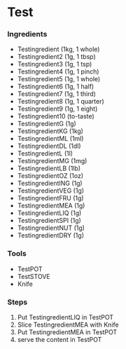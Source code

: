 # Test

### Ingredients

- Testingredient (1kg, 1 whole)
- Testingredient2 (1g, 1 tbsp)
- Testingredient3 (1g, 1 tsp)
- Testingredient4 (1g, 1 pinch)
- Testingredient5 (1g, 1 whole)
- Testingredient6 (1g, 1 half)
- Testingredient7 (1g, 1 third)
- Testingredient8 (1g, 1 quarter)
- Testingredient9 (1g, 1 eight)
- Testingredient10 (to-taste)
- TestingredientG (1g)
- TestingredientKG (1kg)
- TestingredientML (1ml)
- TestingredientDL (1dl)
- TestingredientL (1l)
- TestingredientMG (1mg)
- TestingredientLB (1lb)
- TestingredientOZ (1oz)
- TestingredientING (1g)
- TestingredientVEG (1g)
- TestingredientFRU (1g)
- TestingredientMEA (1g)
- TestingredientLIQ (1g)
- TestingredientSPI (1g)
- TestingredientNUT (1g)
- TestingredientDRY (1g)

### Tools

- TestPOT
- TestSTOVE
- Knife

### Steps

1. Put TestingredientLIQ in TestPOT
2. Slice TestingredientMEA with Knife
3. Put TestingredientMEA in TestPOT
4. serve the content in TestPOT
